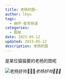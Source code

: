 ```yaml
---
title: 老杨的图~
author: lkyu
tags:
  - 崩坏·星穹铁道
categories:
  - 图册
date: 2023-05-12
updated: 2023-05-12
description: 老杨的图
---
```


是某位猫猫要的老杨的图呢

<!-- more -->
![老杨好帅🥰🥰🥰](https://pic2.imgdb.cn/item/645d1b450d2dde577776b2fa.jpg)_老杨好帅🥰🥰🥰_
